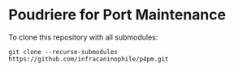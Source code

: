 Poudriere for Port Maintenance
==============================

To clone this repository with all submodules:
```
git clone --recurse-submodules https://github.com/infracaninophile/p4pm.git
```
